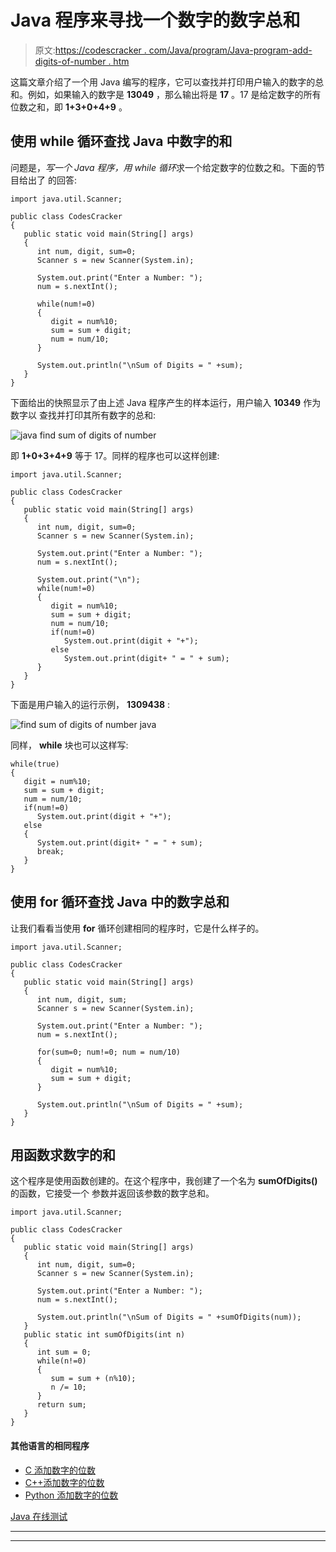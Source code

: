 # Java 程序来寻找一个数字的数字总和

> 原文:[https://codescracker . com/Java/program/Java-program-add-digits-of-number . htm](https://codescracker.com/java/program/java-program-add-digits-of-number.htm)

这篇文章介绍了一个用 Java 编写的程序，它可以查找并打印用户输入的数字的总和。例如，如果输入的数字是 **13049** ，那么输出将是 **17** 。17 是给定数字的所有位数之和，即 **1+3+0+4+9** 。

## 使用 while 循环查找 Java 中数字的和

问题是，*写一个 Java 程序，用 while 循环*求一个给定数字的位数之和。下面的节目给出了 的回答:

```
import java.util.Scanner;

public class CodesCracker
{
   public static void main(String[] args)
   {
      int num, digit, sum=0;
      Scanner s = new Scanner(System.in);

      System.out.print("Enter a Number: ");
      num = s.nextInt();

      while(num!=0)
      {
         digit = num%10;
         sum = sum + digit;
         num = num/10;
      }

      System.out.println("\nSum of Digits = " +sum);
   }
}
```

下面给出的快照显示了由上述 Java 程序产生的样本运行，用户输入 **10349** 作为数字以 查找并打印其所有数字的总和:

![java find sum of digits of number](../Images/08b684ea444334562e4918221851560a.png)

即 **1+0+3+4+9** 等于 17。同样的程序也可以这样创建:

```
import java.util.Scanner;

public class CodesCracker
{
   public static void main(String[] args)
   {
      int num, digit, sum=0;
      Scanner s = new Scanner(System.in);

      System.out.print("Enter a Number: ");
      num = s.nextInt();

      System.out.print("\n");
      while(num!=0)
      {
         digit = num%10;
         sum = sum + digit;
         num = num/10;
         if(num!=0)
            System.out.print(digit + "+");
         else
            System.out.print(digit+ " = " + sum);
      }
   }
}
```

下面是用户输入的运行示例， **1309438** :

![find sum of digits of number java](../Images/69d851a5d6d42f2560e282edd1c3f917.png)

同样， **while** 块也可以这样写:

```
while(true)
{
   digit = num%10;
   sum = sum + digit;
   num = num/10;
   if(num!=0)
      System.out.print(digit + "+");
   else
   {
      System.out.print(digit+ " = " + sum);
      break;
   }
}
```

## 使用 for 循环查找 Java 中的数字总和

让我们看看当使用 **for** 循环创建相同的程序时，它是什么样子的。

```
import java.util.Scanner;

public class CodesCracker
{
   public static void main(String[] args)
   {
      int num, digit, sum;
      Scanner s = new Scanner(System.in);

      System.out.print("Enter a Number: ");
      num = s.nextInt();

      for(sum=0; num!=0; num = num/10)
      {
         digit = num%10;
         sum = sum + digit;
      }

      System.out.println("\nSum of Digits = " +sum);
   }
}
```

## 用函数求数字的和

这个程序是使用函数创建的。在这个程序中，我创建了一个名为 **sumOfDigits()** 的函数，它接受一个 参数并返回该参数的数字总和。

```
import java.util.Scanner;

public class CodesCracker
{
   public static void main(String[] args)
   {
      int num, digit, sum=0;
      Scanner s = new Scanner(System.in);

      System.out.print("Enter a Number: ");
      num = s.nextInt();

      System.out.println("\nSum of Digits = " +sumOfDigits(num));
   }
   public static int sumOfDigits(int n)
   {
      int sum = 0;
      while(n!=0)
      {
         sum = sum + (n%10);
         n /= 10;
      }
      return sum;
   }
}
```

#### 其他语言的相同程序

*   [C 添加数字的位数](/c/program/c-program-add-number-digits.htm)
*   [C++添加数字的位数](/cpp/program/cpp-program-add-number-digits.htm)
*   [Python 添加数字的位数](/python/program/python-program-add-digits-of-number.htm)

[Java 在线测试](/exam/showtest.php?subid=1)

* * *

* * *